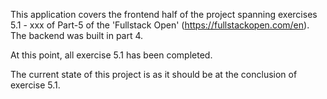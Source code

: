 This application covers the frontend half of the project spanning exercises 5.1 - xxx of Part-5 of the 'Fullstack Open' (https://fullstackopen.com/en). The backend was built in part 4.

At this point, all exercise 5.1 has been completed.

The current state of this project is as it should be at the conclusion of exercise 5.1.